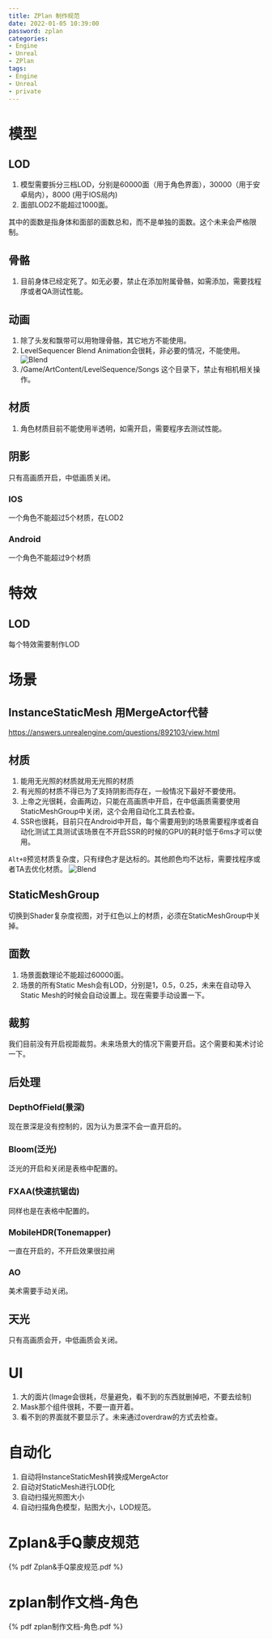 ```yaml
---
title: ZPlan 制作规范
date: 2022-01-05 10:39:00
password: zplan
categories:
- Engine
- Unreal
- ZPlan
tags:
- Engine
- Unreal
- private
---
```

# 模型
## LOD
1. 模型需要拆分三档LOD，分别是60000面（用于角色界面），30000（用于安卓局内），8000 (用于IOS局内)
2. 面部LOD2不能超过1000面。

其中的面数是指身体和面部的面数总和，而不是单独的面数。这个未来会严格限制。
## 骨骼
1. 目前身体已经定死了。如无必要，禁止在添加附属骨骼，如需添加，需要找程序或者QA测试性能。


## 动画
1. 除了头发和飘带可以用物理骨骼，其它地方不能使用。
2. LevelSequencer Blend Animation会很耗，非必要的情况，不能使用。
![Blend](1.png)
3. /Game/ArtContent/LevelSequence/Songs 这个目录下，禁止有相机相关操作。


## 材质
1. 角色材质目前不能使用半透明，如需开启，需要程序去测试性能。

## 阴影
只有高画质开启，中低画质关闭。
### IOS
一个角色不能超过5个材质，在LOD2
### Android
一个角色不能超过9个材质
# 特效
## LOD
每个特效需要制作LOD
# 场景
## InstanceStaticMesh 用MergeActor代替
https://answers.unrealengine.com/questions/892103/view.html
## 材质
1. 能用无光照的材质就用无光照的材质
2. 有光照的材质不得已为了支持阴影而存在，一般情况下最好不要使用。
3. 上帝之光很耗，会画两边，只能在高画质中开启，在中低画质需要使用StaticMeshGroup中关闭，这个会用自动化工具去检查。
4. SSR也很耗，目前只在Android中开启，每个需要用到的场景需要程序或者自动化测试工具测试该场景在不开启SSR的时候的GPU的耗时低于6ms才可以使用。

`Alt+8`预览材质复杂度，只有绿色才是达标的。其他颜色均不达标，需要找程序或者TA去优化材质。
![Blend](2.png)
## StaticMeshGroup
切换到Shader复杂度视图，对于红色以上的材质，必须在StaticMeshGroup中关掉。
## 面数
1. 场景面数理论不能超过60000面。
2. 场景的所有Static Mesh会有LOD，分别是1，0.5，0.25，未来在自动导入Static Mesh的时候会自动设置上。现在需要手动设置一下。
## 裁剪
我们目前没有开启视距裁剪。未来场景大的情况下需要开启。这个需要和美术讨论一下。
## 后处理
### DepthOfField(景深)
现在景深是没有控制的，因为认为景深不会一直开启的。
### Bloom(泛光)
泛光的开启和关闭是表格中配置的。
### FXAA(快速抗锯齿)
同样也是在表格中配置的。
### MobileHDR(Tonemapper)
一直在开启的，不开启效果很拉闸
### AO
美术需要手动关闭。
## 天光
只有高画质会开，中低画质会关闭。
# UI
1. 大的面片(Image会很耗，尽量避免，看不到的东西就删掉吧，不要去绘制)
2. Mask那个组件很耗，不要一直开着。
3. 看不到的界面就不要显示了。未来通过overdraw的方式去检查。

# 自动化
1. 自动将InstanceStaticMesh转换成MergeActor
2. 自动对StaticMesh进行LOD化
3. 自动扫描光照图大小
4. 自动扫描角色模型，贴图大小，LOD规范。

# Zplan&手Q蒙皮规范

{% pdf Zplan&手Q蒙皮规范.pdf %}

# zplan制作文档-角色

{% pdf zplan制作文档-角色.pdf %}